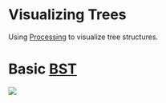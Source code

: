 # Visualizing Trees
Using [Processing](https://processing.org/download) to visualize tree structures.

# Basic [BST](https://www.geeksforgeeks.org/binary-search-tree-data-structure/)
![](https://github.com/evanburriola12/trees-visualized/blob/master/BSTdemo.gif)
